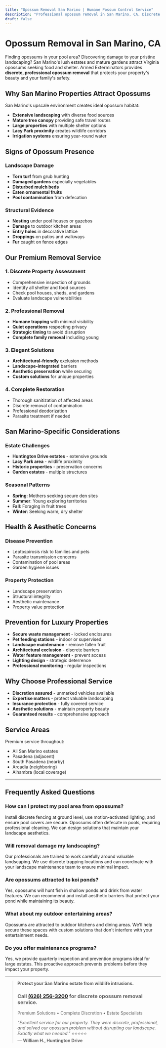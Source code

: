 ```yaml
---
title: "Opossum Removal San Marino | Humane Possum Control Service"
description: "Professional opossum removal in San Marino, CA. Discrete service for luxury homes. Humane possum trapping & prevention. Call (626) 256-3200."
draft: false
---
```


# Opossum Removal in San Marino, CA

Finding opossums in your pool area? Discovering damage to your pristine landscaping? San Marino's lush estates and mature gardens attract Virginia opossums seeking food and shelter. Armed Exterminators provides **discrete, professional opossum removal** that protects your property's beauty and your family's safety.

## Why San Marino Properties Attract Opossums

San Marino's upscale environment creates ideal opossum habitat:
- **Extensive landscaping** with diverse food sources
- **Mature tree canopy** providing safe travel routes
- **Large properties** with multiple shelter options
- **Lacy Park proximity** creates wildlife corridors
- **Irrigation systems** ensuring year-round water

## Signs of Opossum Presence

### Landscape Damage
- **Torn turf** from grub hunting
- **Damaged gardens** especially vegetables
- **Disturbed mulch beds**
- **Eaten ornamental fruits**
- **Pool contamination** from defecation

### Structural Evidence
- **Nesting** under pool houses or gazebos
- **Damage** to outdoor kitchen areas
- **Entry holes** in decorative lattice
- **Droppings** on patios and walkways
- **Fur** caught on fence edges

## Our Premium Removal Service

### 1. Discrete Property Assessment
- Comprehensive inspection of grounds
- Identify all shelter and food sources
- Check pool houses, sheds, and gardens
- Evaluate landscape vulnerabilities

### 2. Professional Removal
- **Humane trapping** with minimal visibility
- **Quiet operations** respecting privacy
- **Strategic timing** to avoid disruption
- **Complete family removal** including young

### 3. Elegant Solutions
- **Architectural-friendly** exclusion methods
- **Landscape-integrated** barriers
- **Aesthetic preservation** while securing
- **Custom solutions** for unique properties

### 4. Complete Restoration
- Thorough sanitization of affected areas
- Discrete removal of contamination
- Professional deodorization
- Parasite treatment if needed

## San Marino-Specific Considerations

### Estate Challenges
- **Huntington Drive estates** - extensive grounds
- **Lacy Park area** - wildlife proximity
- **Historic properties** - preservation concerns
- **Garden estates** - multiple structures

### Seasonal Patterns
- **Spring**: Mothers seeking secure den sites
- **Summer**: Young exploring territories
- **Fall**: Foraging in fruit trees
- **Winter**: Seeking warm, dry shelter

## Health & Aesthetic Concerns

### Disease Prevention
- Leptospirosis risk to families and pets
- Parasite transmission concerns
- Contamination of pool areas
- Garden hygiene issues

### Property Protection
- Landscape preservation
- Structural integrity
- Aesthetic maintenance
- Property value protection

## Prevention for Luxury Properties

- **Secure waste management** - locked enclosures
- **Pet feeding stations** - indoor or supervised
- **Landscape maintenance** - remove fallen fruit
- **Architectural exclusion** - discrete barriers
- **Water feature management** - prevent access
- **Lighting design** - strategic deterrence
- **Professional monitoring** - regular inspections

## Why Choose Professional Service

- **Discretion assured** - unmarked vehicles available
- **Expertise matters** - protect valuable landscaping
- **Insurance protection** - fully covered service
- **Aesthetic solutions** - maintain property beauty
- **Guaranteed results** - comprehensive approach

## Service Areas

Premium service throughout:
- All San Marino estates
- Pasadena (adjacent)
- South Pasadena (nearby)
- Arcadia (neighboring)
- Alhambra (local coverage)

---

## Frequently Asked Questions

### How can I protect my pool area from opossums?
Install discrete fencing at ground level, use motion-activated lighting, and ensure pool covers are secure. Opossums often defecate in pools, requiring professional cleaning. We can design solutions that maintain your landscape aesthetics.

### Will removal damage my landscaping?
Our professionals are trained to work carefully around valuable landscaping. We use discrete trapping locations and can coordinate with your landscape maintenance team to ensure minimal impact.

### Are opossums attracted to koi ponds?
Yes, opossums will hunt fish in shallow ponds and drink from water features. We can recommend and install aesthetic barriers that protect your pond while maintaining its beauty.

### What about my outdoor entertaining areas?
Opossums are attracted to outdoor kitchens and dining areas. We'll help secure these spaces with custom solutions that don't interfere with your entertainment needs.

### Do you offer maintenance programs?
Yes, we provide quarterly inspection and prevention programs ideal for large estates. This proactive approach prevents problems before they impact your property.

---

> **Protect your San Marino estate from wildlife intrusions.**  
> ### Call [(626) 256-3200](tel:6262563200) for discrete opossum removal service.  
> Premium Solutions • Complete Discretion • Estate Specialists  
> 
> *"Excellent service for our property. They were discrete, professional, and solved our opossum problem without disrupting our landscape. Exactly what we needed."* ⭐⭐⭐⭐⭐  
> — **William H., Huntington Drive**
